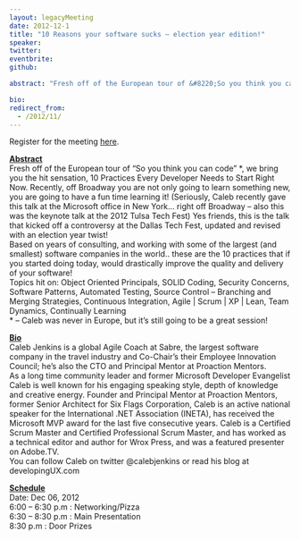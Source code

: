 ```yaml
---
layout: legacyMeeting
date: 2012-12-1
title: "10 Reasons your software sucks – election year edition!"
speaker:
twitter:
eventbrite:
github:

abstract: "Fresh off of the European tour of &#8220;So you think you can code&#8221; *, we bring you the hit sensation, 10 Practices Every Developer Needs to Start Right Now. Recently, off Broadway you are not only going to learn something new, you are going to have a fun time learning it! (Seriously, Caleb recently gave this talk at the Microsoft office in New York&#8230; right off Broadway &#8211; also this was the keynote talk at the 2012 Tulsa Tech Fest) Yes friends, this is the talk that kicked off a controversy at the Dallas Tech Fest, updated and revised with an election year twist!<br />Based on years of consulting, and working with some of the largest (and smallest) software companies in the world.. these are the 10 practices that if you started doing today, would drastically improve the quality and delivery of your software!<br />Topics hit on: Object Oriented Principals, SOLID Coding, Security Concerns, Software Patterns, Automated Testing, Source Control &#8211; Branching and Merging Strategies, Continuous Integration, Agile | Scrum | XP | Lean, Team Dynamics, Continually Learning<br />* &#8211; Caleb was never in Europe, but it&#8217;s still going to be a great session!"

bio:
redirect_from:
  - /2012/11/
---
```


<p>Register for the meeting&nbsp;<a href="https://www.eventbrite.com/event/4905790351#">here</a>.</p>
<p><strong><span style="text-decoration: underline;">Abstract</span></strong><br />
Fresh off of the European tour of &#8220;So you think you can code&#8221; *, we bring you the hit sensation, 10 Practices Every Developer Needs to Start Right Now. Recently, off Broadway you are not only going to learn something new, you are going to have a fun time learning it! (Seriously, Caleb recently gave this talk at the Microsoft office in New York&#8230; right off Broadway &#8211; also this was the keynote talk at the 2012 Tulsa Tech Fest) Yes friends, this is the talk that kicked off a controversy at the Dallas Tech Fest, updated and revised with an election year twist!<br />
Based on years of consulting, and working with some of the largest (and smallest) software companies in the world.. these are the 10 practices that if you started doing today, would drastically improve the quality and delivery of your software!<br />
Topics hit on: Object Oriented Principals, SOLID Coding, Security Concerns, Software Patterns, Automated Testing, Source Control &#8211; Branching and Merging Strategies, Continuous Integration, Agile | Scrum | XP | Lean, Team Dynamics, Continually Learning<br />
* &#8211; Caleb was never in Europe, but it&#8217;s still going to be a great session!</p>
<p><strong><span style="text-decoration: underline;">Bio</span><br />
</strong>Caleb Jenkins is a global Agile Coach at Sabre, the largest software company in the travel industry and Co-Chair&#8217;s their Employee Innovation Council; he&#8217;s also the CTO and Principal Mentor at Proaction Mentors.<br />
As a long time community leader and former Microsoft Developer Evangelist Caleb is well known for his engaging speaking style, depth of knowledge and creative energy. Founder and Principal Mentor at Proaction Mentors, former Senior Architect for Six Flags Corporation, Caleb is an active national speaker for the International .NET Association (INETA), has received the Microsoft MVP award for the last five consecutive years. Caleb is a Certified Scrum Master and Certified Professional Scrum Master, and has worked as a technical editor and author for Wrox Press, and was a featured presenter on Adobe.TV.<br />
You can follow Caleb on twitter @calebjenkins or read his blog at developingUX.com</p>
<p><strong><span style="text-decoration: underline;">Schedule</span></strong><br />
Date: Dec 06, 2012<br />
6:00 &#8211; 6:30 p.m : Networking/Pizza<br />
6:30 &#8211; 8:30 p.m : Main Presentation<br />
8:30 p.m : Door Prizes</p>

